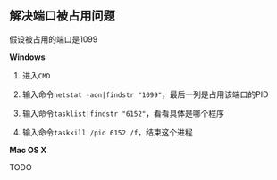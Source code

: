## 解决端口被占用问题

假设被占用的端口是1099

__Windows__

1. 进入`CMD`

1. 输入命令`netstat -aon|findstr "1099"`，最后一列是占用该端口的PID

1. 输入命令`tasklist|findstr "6152"`，看看具体是哪个程序

1. 输入命令`taskkill /pid 6152 /f`，结束这个进程

__Mac OS X__

TODO